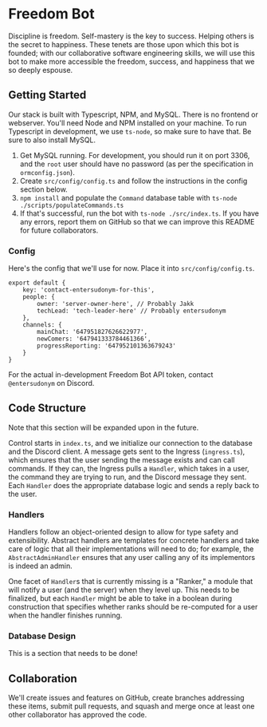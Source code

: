 # Freedom Bot

Discipline is freedom. Self-mastery is the key to success. Helping others is the secret to happiness. These tenets are those upon which this bot is founded; with our collaborative software engineering skills, we will use this bot to make more accessible the freedom, success, and happiness that we so deeply espouse.

## Getting Started

Our stack is built with Typescript, NPM, and MySQL. There is no frontend or webserver. You'll need Node and NPM installed on your machine. To run Typescript in development, we use `ts-node`, so make sure to have that. Be sure to also install MySQL.

1. Get MySQL running. For development, you should run it on port 3306, and the `root` user should have no password (as per the specification in `ormconfig.json`).
2. Create `src/config/config.ts` and follow the instructions in the config section below.
3. `npm install` and populate the `Command` database table with `ts-node ./scripts/populateCommands.ts`
4. If that's successful, run the bot with `ts-node ./src/index.ts`. If you have any errors, report them on GitHub so that we can improve this README for future collaborators.

### Config

Here's the config that we'll use for now. Place it into `src/config/config.ts`.

```
export default {
    key: 'contact-entersudonym-for-this',
    people: {
        owner: 'server-owner-here', // Probably Jakk
        techLead: 'tech-leader-here' // Probably entersudonym
    },
    channels: {
        mainChat: '647951827626622977',
        newComers: '647941333784461366',
        progressReporting: '647952101363679243'
    }
}
```

For the actual in-development Freedom Bot API token, contact `@entersudonym` on Discord.

## Code Structure

Note that this section will be expanded upon in the future.

Control starts in `index.ts`, and we initialize our connection to the database and the Discord client. A message gets sent to the Ingress (`ingress.ts`), which ensures that the user sending the message exists and can call commands. If they can, the Ingress pulls a `Handler`, which takes in a user, the command they are trying to run, and the Discord message they sent. Each `Handler` does the appropriate database logic and sends a reply back to the user.

### Handlers

Handlers follow an object-oriented design to allow for type safety and extensibility. Abstract handlers are templates for concrete handlers and take care of logic that all their implementations will need to do; for example, the `AbstractAdminHandler` ensures that any user calling any of its implementors is indeed an admin.

One facet of `Handler`s that is currently missing is a "Ranker," a module that will notify a user (and the server) when they level up. This needs to be finalized, but each `Handler` might be able to take in a boolean during construction that specifies whether ranks should be re-computed for a user when the handler finishes running.

### Database Design

This is a section that needs to be done!

## Collaboration

We'll create issues and features on GitHub, create branches addressing these items, submit pull requests, and squash and merge once at least one other collaborator has approved the code.
